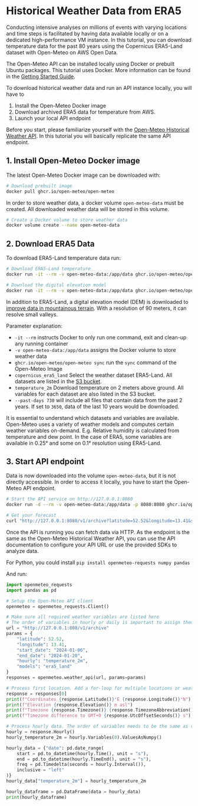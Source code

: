 # Historical Weather Data from ERA5

Conducting intensive analyses on millions of events with varying locations and time steps is facilitated by having data available locally or on a dedicated high-performance VM instance. In this tutorial, you can download temperature data for the past 80 years using the Copernicus ERA5-Land dataset with Open-Meteo on AWS Open Data.

The Open-Meteo API can be installed locally using Docker or prebuilt Ubuntu packages. This tutorial uses Docker. More information can be found in the [Getting Started Guide](https://github.com/open-meteo/open-meteo/blob/main/docs/getting-started.md).

To download historical weather data and run an API instance locally, you will have to
1. Install the Open-Meteo Docker image
2. Download archived ERA5 data for temperature from AWS.
3. Launch your local API endpoint

Before you start, please familiarize yourself with the [Open-Meteo Historical Weather API](https://open-meteo.com/en/docs/historical-weather-api). In this tutorial you will basically replicate the same API endpoint.

## 1. Install Open-Meteo Docker image

The latest Open-Meteo Docker image can be downloaded with:

```bash
# Download prebuilt image
docker pull ghcr.io/open-meteo/open-meteo
```

In order to store weather data, a docker volume `open-meteo-data` must be created. All downloaded weather data will be stored in this volume.

```bash
# Create a Docker volume to store weather data
docker volume create --name open-meteo-data
```


## 2. Download ERA5 Data

To download ERA5-Land temperature data run:

```bash
# Download ERA5-Land temperature
docker run -it --rm -v open-meteo-data:/app/data ghcr.io/open-meteo/open-meteo sync copernicus_era5_land temperature_2m --past-days 730

# Download the digital elevation model
docker run -it --rm -v open-meteo-data:/app/data ghcr.io/open-meteo/open-meteo sync copernicus_dem90 static
```

In addition to ERA5-Land, a digital elevation model (DEM) is downloaded to [improve data in mountainous terrain](https://openmeteo.substack.com/p/improving-weather-forecasts-with). With a resolution of 90 meters, it can resolve small valleys.

Parameter explanation:
- `-it --rm` instructs Docker to only run one command, exit and clean-up any running container
- `-v open-meteo-data:/app/data` assigns the Docker volume to store weather data
- `ghcr.io/open-meteo/open-meteo sync` run the `sync` command of the Open-Meteo Image
- `copernicus_era5_land` Select the weather dataset ERA5-Land. All datasets are listed in the [S3 bucket](https://openmeteo.s3.amazonaws.com/index.html#data/).
- `temperature_2m` Download temperature on 2 meters above ground. All variables for each dataset are also listed in the S3 bucket.
- `--past-days 730` will include all files that contain data from the past 2 years. If set to `3650`, data of the last 10 years would be downloaded.

It is essential to understand which datasets and variables are available. Open-Meteo uses a variety of weather models and computes certain weather variables on-demand. E.g. Relative humidity is calculated from temperature and dew point. In the case of ERA5, some variables are available in 0.25° and some on 0.1° resolution using ERA5-Land.

## 3. Start API endpoint

Data is now downloaded into the volume `open-meteo-data`, but it is not directly accessible. In order to access it locally, you have to start the Open-Meteo API endpoint.

```bash
# Start the API service on http://127.0.0.1:8080
docker run -d --rm -v open-meteo-data:/app/data -p 8080:8080 ghcr.io/open-meteo/open-meteo

# Get your forecast
curl "http://127.0.0.1:8080/v1/archive?latitude=52.52&longitude=13.41&start_date=2024-01-06&end_date=2024-01-20&hourly=temperature_2m&models=era5_land"
```

Once the API is running you can fetch data via HTTP. As the endpoint is the same as the Open-Meteo Historical Weather API, you can use the API documentation to configure your API URL or use the provided SDKs to analyze data.

For Python, you could install `pip install openmeteo-requests numpy pandas`

And run:

```python
import openmeteo_requests
import pandas as pd

# Setup the Open-Meteo API client
openmeteo = openmeteo_requests.Client()

# Make sure all required weather variables are listed here
# The order of variables in hourly or daily is important to assign them correctly below
url = "http://127.0.0.1:808/v1/archive"
params = {
	"latitude": 52.52,
	"longitude": 13.41,
	"start_date": "2024-01-06",
	"end_date": "2024-01-20",
	"hourly": "temperature_2m",
	"models": "era5_land"
}
responses = openmeteo.weather_api(url, params=params)

# Process first location. Add a for-loop for multiple locations or weather models
response = responses[0]
print(f"Coordinates {response.Latitude()}°E {response.Longitude()}°N")
print(f"Elevation {response.Elevation()} m asl")
print(f"Timezone {response.Timezone()} {response.TimezoneAbbreviation()}")
print(f"Timezone difference to GMT+0 {response.UtcOffsetSeconds()} s")

# Process hourly data. The order of variables needs to be the same as requested.
hourly = response.Hourly()
hourly_temperature_2m = hourly.Variables(0).ValuesAsNumpy()

hourly_data = {"date": pd.date_range(
	start = pd.to_datetime(hourly.Time(), unit = "s"),
	end = pd.to_datetime(hourly.TimeEnd(), unit = "s"),
	freq = pd.Timedelta(seconds = hourly.Interval()),
	inclusive = "left"
)}
hourly_data["temperature_2m"] = hourly_temperature_2m

hourly_dataframe = pd.DataFrame(data = hourly_data)
print(hourly_dataframe)
```
